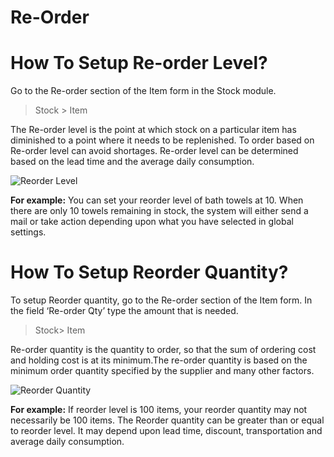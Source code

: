 # Re-Order 

# How To Setup Re-order Level?

Go to the Re-order section of the Item form in the Stock module.

> Stock > Item

The Re-order level is the point at which stock on a particular item has diminished to a point where it needs to be replenished. To order based on Re-order level can avoid shortages. Re-order level can be determined based on the lead time and the average daily consumption.

![Reorder Level](/assets/manual_erpnext_com/old_images/erpnext/faq-reorder-level.png)

__For example:__ You can set your reorder level of bath towels at 10. When there are only 10 towels remaining in stock, the system will either send a mail or take action depending upon what you have selected in global settings.

# How To Setup Reorder Quantity?

To setup Reorder quantity, go to the Re-order section of the Item form. In the field ‘Re-order Qty’ type the amount that is needed.

> Stock> Item

Re-order quantity is the quantity to order, so that the sum of ordering cost and holding cost is at its minimum.The re-order quantity is based on the minimum order quantity specified by the supplier and many other factors.

![Reorder Quantity](/assets/manual_erpnext_com/old_images/erpnext/faq-reorder-qty.png)

__For example:__ If reorder level is 100 items, your reorder quantity may not necessarily be 100 items. The Reorder quantity can be greater than or equal to reorder level. It may depend upon lead time, discount, transportation and average daily consumption.

